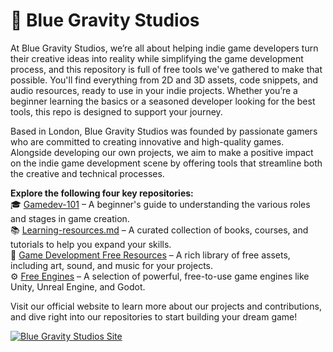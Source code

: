 # 🏢 Blue Gravity Studios
At Blue Gravity Studios, we’re all about helping indie game developers turn their creative ideas into reality while simplifying the game development process, and this repository is full of free tools we've gathered to make that possible. You'll find everything from 2D and 3D assets, code snippets, and audio resources, ready to use in your indie projects. Whether you’re a beginner learning the basics or a seasoned developer looking for the best tools, this repo is designed to support your journey.  

Based in London, Blue Gravity Studios was founded by passionate gamers who are committed to creating innovative and high-quality games. Alongside developing our own projects, we aim to make a positive impact on the indie game development scene by offering tools that streamline both the creative and technical processes.  

**Explore the following four key repositories:**  
🎓 [Gamedev-101](https://github.com/bluegravitystudios/gamedev-101.md) – A beginner's guide to understanding the various roles and stages in game creation.  
📚 [Learning-resources.md](https://github.com/bluegravitystudios/learning-resources.md) – A curated collection of books, courses, and tutorials to help you expand your skills.  
🧱 [Game Development Free Resources](https://github.com/bluegravitystudios/gamedev-free-resources) – A rich library of free assets, including art, sound, and music for your projects.  
⚙ [Free Engines](https://github.com/bluegravitystudios/free-engines.md) – A selection of powerful, free-to-use game engines like Unity, Unreal Engine, and Godot.  

Visit our official website to learn more about our projects and contributions, and dive right into our repositories to start building your dream game!  
  
[![Blue Gravity Studios Site](https://img.shields.io/badge/Blue_Gravity_Studios-Site-0000FF?style=for-the-badge&logoColor=white)](https://gravity.blue/)

